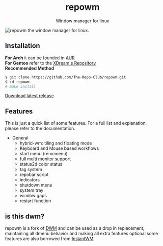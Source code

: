 <div align="center">
    <h1>repowm</h1>
    <p>Window manager for linux</p>
</div>

![repowm the window manager for linux.](https://raw.githubusercontent.com/The-Repo-Club/repowm/main/screenshot.png)

## Installation

**For Arch** it can be founded in [AUR](https://aur.archlinux.org/packages/repowm) \
**For Gentoo** refer to the [XDream's Repository](https://github.com/XDream8/dreamsrepo) \
**Recommended Method**
```sh
$ git clone https://github.com/The-Repo-Club/repowm.git
$ cd repowm
# make install
```

[Download latest release](https://github.com/The-Repo-Club/repowm/releases/)

## Features

This is just a quick list of some features. For a full list and explanation,
please refer to the documentation.

- General
  * hybrid-wm: tiling and floating mode
  * Keyboard and Mouse based workflows
  * start menu (remomenu)
  * full multi monitor support
  * status2d color status
  * tag system
  * repobar script
  * indicators
  * shutdown menu
  * system tray
  * window gaps
  * restart function


## is this dwm?

repowm is a fork of [DWM](https://dwm.suckless.org) and can be used as a drop in replacement, maintaining all dmenu behavior and making all extra features optional some features are also borrowed from [InstantWM](https://github.com/instantOS/instantWM)
